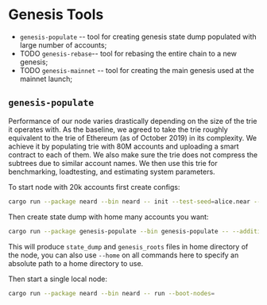 # Genesis Tools

* `genesis-populate` -- tool for creating genesis state dump populated with large number of accounts;
* TODO `genesis-rebase`-- tool for rebasing the entire chain to a new genesis;
* TODO `genesis-mainnet` -- tool for creating the main genesis used at the mainnet launch;

## `genesis-populate`

Performance of our node varies drastically depending on the size of the trie it operates with.
As the baseline, we agreed to take the trie roughly equivalent to the trie of Ethereum (as of October 2019) in
its complexity. We achieve it by populating trie with 80M accounts and uploading a smart contract to each of them.
We also make sure the trie does not compress the subtrees due to similar account names. We then use this trie for
benchmarking, loadtesting, and estimating system parameters.

To start node with 20k accounts first create configs:
```bash
cargo run --package neard --bin neard -- init --test-seed=alice.near --account-id=test.near --fast
```

Then create state dump with home many accounts you want:
```bash
cargo run --package genesis-populate --bin genesis-populate -- --additional-accounts-num=20000
```

This will produce `state_dump` and `genesis_roots` files in home directory of the node, you can also
use `--home` on all commands here to specify an absolute path to a home directory to use.

Then start a single local node:
```bash
cargo run --package neard --bin neard -- run --boot-nodes=
```

